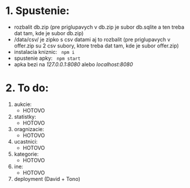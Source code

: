 # 1. Spustenie:
 - rozbalit db.zip (pre priglupavych v db.zip je subor db.sqlite a ten treba dat tam, kde je subor db.zip)
 - /data/csv/ je zipko s csv datami aj to rozbalit (pre priglupavych v offer.zip su 2 csv subory, ktore treba dat tam, kde je subor offer.zip)
 - instalacia kniznic:
&nbsp; ```
       npm i
       ```
 - spustenie apky:
&nbsp; ```
       npm start
       ```
 - apka bezi na *127.0.0.1:8080* alebo *localhost:8080* 

# 2. To do:
1. aukcie:
    - HOTOVO
2. statistky:
    - HOTOVO
3. oragnizacie:
   - HOTOVO
4. ucastnici:
    - HOTOVO
5. kategorie:
    - HOTOVO
6. ine:
    - HOTOVO
7. deployment (David + Tono)
